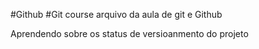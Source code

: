 #Github
	#Git course
arquivo da aula de git e Github

Aprendendo sobre os status de versioanmento do projeto
